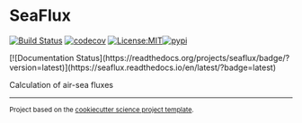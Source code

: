 SeaFlux
==============================
[![Build Status](https://github.com/lukegre/seaflux/workflows/Tests/badge.svg)](https://github.com/lukegre/seaflux/actions)
[![codecov](https://codecov.io/gh/lukegre/seaflux/branch/master/graph/badge.svg)](https://codecov.io/gh/lukegre/seaflux)
[![License:MIT](https://img.shields.io/badge/License-MIT-lightgray.svg?style=flt-square)](https://opensource.org/licenses/MIT)[![pypi](https://img.shields.io/pypi/v/seaflux.svg)](https://pypi.org/project/seaflux)
<!-- [![conda-forge](https://img.shields.io/conda/dn/conda-forge/seaflux?label=conda-forge)](https://anaconda.org/conda-forge/seaflux) -->[![Documentation Status](https://readthedocs.org/projects/seaflux/badge/?version=latest)](https://seaflux.readthedocs.io/en/latest/?badge=latest)


Calculation of air-sea fluxes

--------

<p><small>Project based on the <a target="_blank" href="https://github.com/jbusecke/cookiecutter-science-project">cookiecutter science project template</a>.</small></p>
